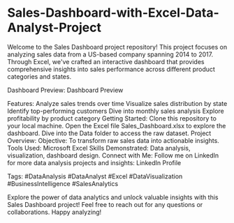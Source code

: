 # Sales-Dashboard-with-Excel-Data-Analyst-Project
Welcome to the Sales Dashboard project repository! This project focuses on analyzing sales data from a US-based company spanning 2014 to 2017. Through Excel, we've crafted an interactive dashboard that provides comprehensive insights into sales performance across different product categories and states.

Dashboard Preview:
Dashboard Preview

Features:
Analyze sales trends over time
Visualize sales distribution by state
Identify top-performing customers
Dive into monthly sales analysis
Explore profitability by product category
Getting Started:
Clone this repository to your local machine.
Open the Excel file Sales_Dashboard.xlsx to explore the dashboard.
Dive into the Data folder to access the raw dataset.
Project Overview:
Objective: To transform raw sales data into actionable insights.
Tools Used: Microsoft Excel
Skills Demonstrated: Data analysis, visualization, dashboard design.
Connect with Me:
Follow me on LinkedIn for more data analysis projects and insights: LinkedIn Profile

Tags:
#DataAnalysis #DataAnalyst #Excel #DataVisualization #BusinessIntelligence #SalesAnalytics

Explore the power of data analytics and unlock valuable insights with this Sales Dashboard project! Feel free to reach out for any questions or collaborations. Happy analyzing! 
